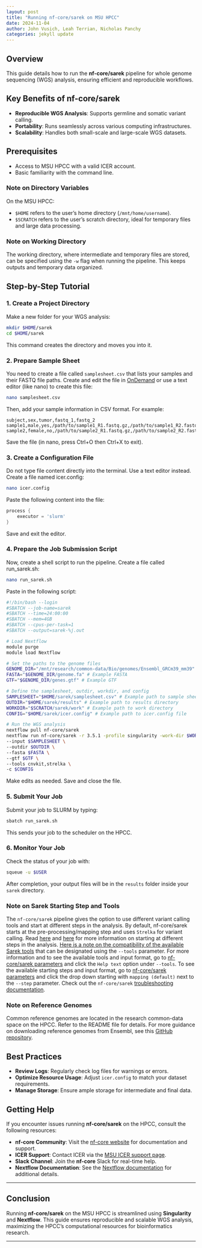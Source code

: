 ```yaml
---
layout: post
title: "Running nf-core/sarek on MSU HPCC"
date: 2024-11-04
author: John Vusich, Leah Terrian, Nicholas Panchy
categories: jekyll update
---
```


## Overview
This guide details how to run the **nf-core/sarek** pipeline for whole genome sequencing (WGS) analysis, ensuring efficient and reproducible workflows.

## Key Benefits of nf-core/sarek

- **Reproducible WGS Analysis**: Supports germline and somatic variant calling.
- **Portability**: Runs seamlessly across various computing infrastructures.
- **Scalability**: Handles both small-scale and large-scale WGS datasets.

## Prerequisites
- Access to MSU HPCC with a valid ICER account.
- Basic familiarity with the command line.

### Note on Directory Variables
On the MSU HPCC:
- `$HOME` refers to the user’s home directory (`/mnt/home/username`).
- `$SCRATCH` refers to the user’s scratch directory, ideal for temporary files and large data processing.

### Note on Working Directory
The working directory, where intermediate and temporary files are stored, can be specified using the `-w` flag when running the pipeline. This keeps outputs and temporary data organized.

## Step-by-Step Tutorial

### 1. Create a Project Directory
Make a new folder for your WGS analysis:
```bash
mkdir $HOME/sarek
cd $HOME/sarek
```
This command creates the directory and moves you into it.

### 2. Prepare Sample Sheet
You need to create a file called ```samplesheet.csv``` that lists your samples and their FASTQ file paths. Create and edit the file in [OnDemand](https://ondemand.hpcc.msu.edu/) or use a text editor (like nano) to create this file:
```bash
nano samplesheet.csv
```
Then, add your sample information in CSV format. For example:
```csv
subject,sex,tumor,fastq_1,fastq_2
sample1,male,yes,/path/to/sample1_R1.fastq.gz,/path/to/sample1_R2.fastq.gz
sample2,female,no,/path/to/sample2_R1.fastq.gz,/path/to/sample2_R2.fastq.gz
```
Save the file (in nano, press Ctrl+O then Ctrl+X to exit).

### 3. Create a Configuration File
Do not type file content directly into the terminal. Use a text editor instead. Create a file named icer.config:
```bash
nano icer.config
```
Paste the following content into the file:
```groovy
process {
    executor = 'slurm'
}
```
Save and exit the editor.

### 4. Prepare the Job Submission Script
Now, create a shell script to run the pipeline. Create a file called run_sarek.sh:
```bash
nano run_sarek.sh
```
Paste in the following script:
```bash
#!/bin/bash --login
#SBATCH --job-name=sarek
#SBATCH --time=24:00:00
#SBATCH --mem=4GB
#SBATCH --cpus-per-task=1
#SBATCH --output=sarek-%j.out

# Load Nextflow
module purge
module load Nextflow

# Set the paths to the genome files
GENOME_DIR="/mnt/research/common-data/Bio/genomes/Ensembl_GRCm39_mm39" #Example GRCm39
FASTA="$GENOME_DIR/genome.fa" # Example FASTA
GTF="$GENOME_DIR/genes.gtf" # Example GTF

# Define the samplesheet, outdir, workdir, and config
SAMPLESHEET="$HOME/sarek/samplesheet.csv" # Example path to sample sheet
OUTDIR="$HOME/sarek/results" # Example path to results directory
WORKDIR="$SCRATCH/sarek/work" # Example path to work directory
CONFIG="$HOME/sarek/icer.config" # Example path to icer.config file

# Run the WGS analysis
nextflow pull nf-core/sarek
nextflow run nf-core/sarek -r 3.5.1 -profile singularity -work-dir $WORKDIR -resume \
--input $SAMPLESHEET \
--outdir $OUTDIR \
--fasta $FASTA \
--gtf $GTF \
--tools cnvkit,strelka \
-c $CONFIG
```
Make edits as needed. Save and close the file.

### 5. Submit Your Job
Submit your job to SLURM by typing:
```bash
sbatch run_sarek.sh
```
This sends your job to the scheduler on the HPCC.

### 6. Monitor Your Job
Check the status of your job with:
```bash
squeue -u $USER
```
After completion, your output files will be in the `results` folder inside your `sarek` directory.

### Note on Sarek Starting Step and Tools
The `nf-core/sarek` pipeline gives the option to use different variant calling tools and start at different steps in the analysis. By default, nf-core/sarek starts at the pre-processing/mapping step and uses `Strelka` for variant calling. Read [here](https://nf-co.re/sarek/latest/docs/usage#how-can-the-different-steps-be-used) and [here](https://nf-co.re/sarek/3.5.1/docs/usage/#start-with-mapping---step-mapping-default) for more information on starting at different steps in the analysis. [Here is a note on the compatibility of the available Sarek tools](https://nf-co.re/sarek/latest/docs/usage#which-variant-calling-tool-is-implemented-for-which-data-type) that can be designated using the `--tools` parameter. For more information and to see the available tools and input format, go to [nf-core/sarek parameters](https://nf-co.re/sarek/3.5.1/parameters/#main-options) and click the `Help text` option under `--tools`. To see the available starting steps and input format, go to [nf-core/sarek parameters](https://nf-co.re/sarek/3.5.1/parameters/#input-output-options) and click the drop down starting with `mapping (default)` next to the `--step` parameter. Check out the `nf-core/sarek` [troubleshooting documentation](https://nf-co.re/sarek/3.5.1/docs/usage/#troubleshooting--faq).

### Note on Reference Genomes
Common reference genomes are located in the research common-data space on the HPCC. Refer to the README file for details. For more guidance on downloading reference genomes from Ensembl, see this [GitHub repository](https://github.com/johnvusich/reference-genomes).

## Best Practices
- **Review Logs**: Regularly check log files for warnings or errors.
- **Optimize Resource Usage**: Adjust `icer.config` to match your dataset requirements.
- **Manage Storage**: Ensure ample storage for intermediate and final data.

## Getting Help
If you encounter issues running **nf-core/sarek** on the HPCC, consult the following resources:
- **nf-core Community**: Visit the [nf-core website](https://nf-co.re) for documentation and support.
- **ICER Support**: Contact ICER via the [MSU ICER support page](https://icer.msu.edu/contact).
- **Slack Channel**: Join the **nf-core** Slack for real-time help.
- **Nextflow Documentation**: See the [Nextflow documentation](https://www.nextflow.io/docs/latest/index.html) for additional details.

---

## Conclusion
Running **nf-core/sarek** on the MSU HPCC is streamlined using **Singularity** and **Nextflow**. This guide ensures reproducible and scalable WGS analysis, maximizing the HPCC’s computational resources for bioinformatics research.

---
